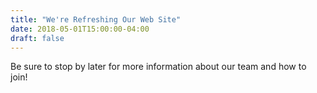 ```yaml
---
title: "We're Refreshing Our Web Site"
date: 2018-05-01T15:00:00-04:00
draft: false
---
```


Be sure to stop by later for more information about our team and how to join!
